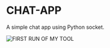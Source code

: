 # CHAT-APP
A simple chat app using Python socket.

![FIRST RUN OF MY TOOL](https://raw.githubusercontent.com/mkdirlove/CHAT-APP/main/chat_app.gif)

